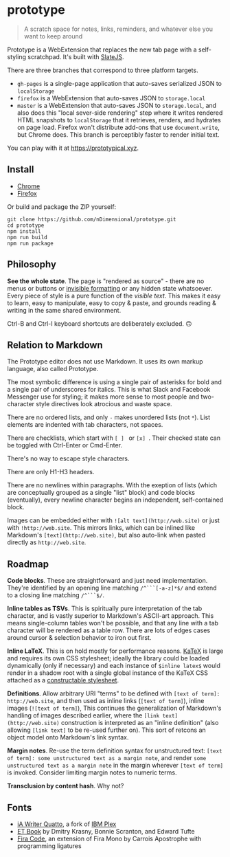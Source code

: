 # prototype

> A scratch space for notes, links, reminders, and whatever else you want to keep around

Prototype is a WebExtension that replaces the new tab page with a self-styling scratchpad. It's built with [SlateJS](https://github.com/ianstormtaylor/slate).

There are three branches that correspond to three platform targets.
- `gh-pages` is a single-page application that auto-saves serialized JSON to `localStorage`
- `firefox` is a WebExtension that auto-saves JSON to `storage.local`
- `master` is a WebExtension that auto-saves JSON to `storage.local`, and also does this "local sever-side rendering" step where it writes rendered HTML snapshots to `localStorage` that it retrieves, renders, and hydrates on page load. Firefox won't distribute add-ons that use `document.write`, but Chrome does. This branch is perceptibly faster to render initial text.

You can play with it at https://prototypical.xyz.

## Install

- [Chrome](https://chrome.google.com/webstore/detail/prototype/mcfikpkmjbdlfjdlmbeodbfkenhpieam)
- [Firefox](https://addons.mozilla.org/en-US/firefox/addon/prototypical/)

Or build and package the ZIP yourself:

```
git clone https://github.com/nDimensional/prototype.git
cd prototype
npm install
npm run build
npm run package
```

## Philosophy

**See the whole state**. The page is "rendered as source" - there are no menus or buttons or [invisible formatting](https://xkcd.com/2109/) or any hidden state whatsoever. Every piece of style is a pure function of the _visible text_. This makes it easy to learn, easy to manipulate, easy to copy & paste, and grounds reading & writing in the same shared environment.

Ctrl-B and Ctrl-I keyboard shortcuts are deliberately excluded. 🙃

## Relation to Markdown

The Prototype editor does not use Markdown. It uses its own markup language, also called Prototype.

The most symbolic difference is using a single pair of asterisks for bold and a single pair of underscores for italics. This is what Slack and Facebook Messenger use for styling; it makes more sense to most people and two-character style directives look atrocious and waste space.

There are no ordered lists, and only `-` makes unordered lists (not `*`). List elements are indented with tab characters, not spaces.

There are checklists, which start with `[ ] ` or `[x] `. Their checked state can be toggled with Ctrl-Enter or Cmd-Enter.

There's no way to escape style characters.

There are only H1-H3 headers.

There are no newlines within paragraphs. With the exeption of lists (which are conceptually grouped as a single "list" block) and code blocks (eventually), every newline character begins an independent, self-contained block.

Images can be embedded either with `![alt text](http://web.site)` or just with `!http://web.site`. This mirrors links, which can be inlined like Markdown's `[text](http://web.site)`, but also auto-link when pasted directly as `http://web.site`.

## Roadmap

**Code blocks**. These are straightforward and just need implementation. They're identified by an opening line matching `/^```[-a-z]*$/` and extend to a closing line matching `/^```$/`.

**Inline tables as TSVs**. This is spiritually pure interpretation of the tab character, and is vastly superior to Markdown's ASCII-art approach. This means single-column tables won't be possible, and that any line with a tab character will be rendered as a table row. There are lots of edges cases around cursor & selection behavior to iron out first.

**Inline LaTeX**. This is on hold mostly for performance reasons. [KaTeX](https://github.com/KaTeX/KaTeX) is large and requires its own CSS stylesheet; ideally the library could be loaded dynamically (only if necessary) and each instance of `$inline latex$` would render in a shadow root with a single global instance of the KaTeX CSS attached as a [constructable stylesheet](https://developers.google.com/web/updates/2019/02/constructable-stylesheets).

**Definitions**. Allow arbitrary URI "terms" to be defined with `[text of term]: http://web.site`, and then used as inline links (`[text of term]`), inline images (`![text of term]`), This continues the generalization of Markdown's handling of images described earlier, where the `[link text](http://web.site)` construction is interpreted as an "inline definition" (also allowing `[link text]` to be re-used further on). This sort of retcons an object model onto Markdown's link syntax.

**Margin notes**. Re-use the term definition syntax for unstructured text: `[text of term]: some unstructured text as a margin note`, and render `some unstructured text as a margin note` in the margin wherever `[text of term]` is invoked. Consider limiting margin notes to numeric terms.

**Transclusion by content hash**. Why not?

## Fonts

- [iA Writer Quatto](https://github.com/iaolo/iA-Fonts/tree/master/iA%20Writer%20Quattro), a fork of [IBM Plex](https://github.com/IBM/plex)
- [ET Book](https://edwardtufte.github.io/et-book/) by Dmitry Krasny, Bonnie Scranton, and Edward Tufte
- [Fira Code](https://github.com/tonsky/FiraCode), an extension of Fira Mono by Carrois Apostrophe with programming ligatures
